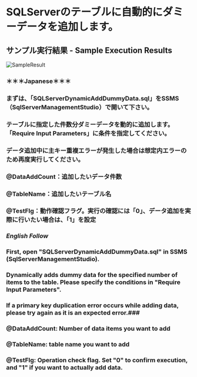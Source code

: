 # SQLServerのテーブルに自動的にダミーデータを追加します。
## サンプル実行結果 - Sample Execution Results
![SampleResult](https://github.com/nakm2021/SQLServerDynamicAddData/assets/79841952/97aebfea-b003-4d60-9940-55ea37e8c461)
### ＊＊＊Japanese＊＊＊
### まずは、「SQLServerDynamicAddDummyData.sql」をSSMS（SqlServerManagementStudio）で開いて下さい。
### テーブルに指定した件数分ダミーデータを動的に追加します。「Require Input Parameters」に条件を指定してください。
### データ追加中に主キー重複エラーが発生した場合は想定内エラーのため再度実行してください。
### 
### @DataAddCount：追加したいデータ件数
### @TableName：追加したいテーブル名
### @TestFlg：動作確認フラグ。実行の確認には「0」、データ追加を実際に行いたい場合は、「1」を設定
### 
### ***English Follow***
### First, open "SQLServerDynamicAddDummyData.sql" in SSMS (SqlServerManagementStudio).
### Dynamically adds dummy data for the specified number of items to the table. Please specify the conditions in "Require Input Parameters".
### If a primary key duplication error occurs while adding data, please try again as it is an expected error.### 
### @DataAddCount: Number of data items you want to add
### @TableName: table name you want to add
### @TestFlg: Operation check flag. Set "0" to confirm execution, and "1" if you want to actually add data.
